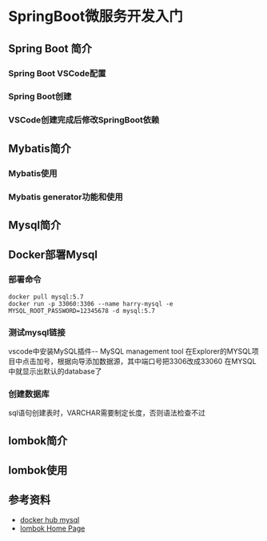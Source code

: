 # SpringBoot微服务开发入门

## Spring Boot 简介
### Spring Boot VSCode配置
### Spring Boot创建
### VSCode创建完成后修改SpringBoot依赖

## Mybatis简介

### Mybatis使用

### Mybatis generator功能和使用

## Mysql简介

## Docker部署Mysql
### 部署命令
```
docker pull mysql:5.7
docker run -p 33060:3306 --name harry-mysql -e MYSQL_ROOT_PASSWORD=12345678 -d mysql:5.7
```
### 测试mysql链接
vscode中安装MySQL插件-- MySQL management tool
在Explorer的MYSQL项目中点击加号，根据向导添加数据源，其中端口号把3306改成33060
在MYSQL中就显示出默认的database了

### 创建数据库

sql语句创建表时，VARCHAR需要制定长度，否则语法检查不过

## lombok简介

## lombok使用



## 参考资料
- [docker hub mysql](https://hub.docker.com/_/mysql)
- [lombok Home Page](https://projectlombok.org/)